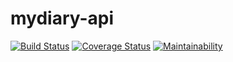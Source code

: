 # mydiary-api

[![Build Status](https://travis-ci.org/ngirimana/mydiary-api.svg?branch=master)](https://travis-ci.org/ngirimana/mydiary-api) [![Coverage Status](https://coveralls.io/repos/github/ngirimana/mydiary-api/badge.svg?branch=devlop)](https://coveralls.io/github/ngirimana/mydiary-api?branch=devlop)  [![Maintainability](https://api.codeclimate.com/v1/badges/984a71aa00e5b6022beb/maintainability)](https://codeclimate.com/github/ngirimana/mydiary-api/maintainability)
